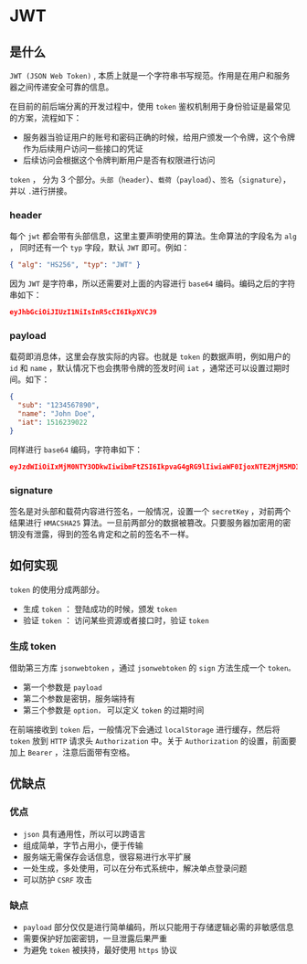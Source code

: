 # JWT

## 是什么

`JWT (JSON Web Token)` , 本质上就是一个字符串书写规范。作用是在用户和服务器之间传递安全可靠的信息。

在目前的前后端分离的开发过程中，使用 `token` 鉴权机制用于身份验证是最常见的方案，流程如下：

- 服务器当验证用户的账号和密码正确的时候，给用户颁发一个令牌，这个令牌作为后续用户访问一些接口的凭证
- 后续访问会根据这个令牌判断用户是否有权限进行访问

`token` ， 分为 3 个部分。`头部`（`header`）、`载荷`（`payload`）、`签名`（`signature`），并以 `.`进行拼接。

### header

每个 `jwt` 都会带有头部信息，这里主要声明使用的算法。生命算法的字段名为 `alg` ， 同时还有一个 `typ` 字段，默认 `JWT` 即可。例如：

```json
{ "alg": "HS256", "typ": "JWT" }
```

因为 `JWT` 是字符串，所以还需要对上面的内容进行 `base64` 编码。编码之后的字符串如下：

```json
eyJhbGciOiJIUzI1NiIsInR5cCI6IkpXVCJ9
```

### payload

载荷即消息体，这里会存放实际的内容。也就是 `token` 的数据声明，例如用户的 `id` 和 `name` ，默认情况下也会携带令牌的签发时间 `iat` ，通常还可以设置过期时间。如下：

```json
{
  "sub": "1234567890",
  "name": "John Doe",
  "iat": 1516239022
}
```

同样进行 `base64` 编码，字符串如下：

```json
eyJzdWIiOiIxMjM0NTY3ODkwIiwibmFtZSI6IkpvaG4gRG9lIiwiaWF0IjoxNTE2MjM5MDIyfQ
```

### signature

签名是对头部和载荷内容进行签名，一般情况，设置一个 `secretKey` ，对前两个结果进行 `HMACSHA25` 算法。一旦前两部分的数据被篡改。只要服务器加密用的密钥没有泄露，得到的签名肯定和之前的签名不一样。

## 如何实现

`token` 的使用分成两部分。

- 生成 `token` ： 登陆成功的时候，颁发 `token`
- 验证 `token` ： 访问某些资源或者接口时，验证 `token`

### 生成 token

借助第三方库 `jsonwebtoken` ，通过 `jsonwebtoken` 的 `sign` 方法生成一个 `token。`

- 第一个参数是 `payload`
- 第二个参数是密钥，服务端持有
- 第三个参数是 `option，` 可以定义 `token` 的过期时间

在前端接收到 `token` 后，一般情况下会通过 `localStorage` 进行缓存，然后将 `token` 放到 `HTTP` 请求头 `Authorization` 中。关于 `Authorization` 的设置，前面要加上 `Bearer` ，注意后面带有空格。

## 优缺点

### 优点

- `json` 具有通用性，所以可以跨语言
- 组成简单，字节占用小，便于传输
- 服务端无需保存会话信息，很容易进行水平扩展
- 一处生成，多处使用，可以在分布式系统中，解决单点登录问题
- 可以防护 `CSRF` 攻击

### 缺点

- `payload` 部分仅仅是进行简单编码，所以只能用于存储逻辑必需的非敏感信息
- 需要保护好加密密钥，一旦泄露后果严重
- 为避免 `token` 被挟持，最好使用 `https` 协议

